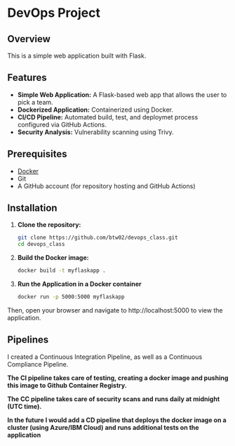 # DevOps Project

## Overview

This is a simple web application built with Flask.

## Features

- **Simple Web Application:** A Flask-based web app that allows the user to pick a team.
- **Dockerized Application:** Containerized using Docker.
- **CI/CD Pipeline:** Automated build, test, and deploymet process configured via GitHub Actions.
- **Security Analysis:** Vulnerability scanning using Trivy.

## Prerequisites

- [Docker](https://docs.docker.com/get-docker/)
- Git
- A GitHub account (for repository hosting and GitHub Actions)

## Installation

1. **Clone the repository:**

   ```bash
   git clone https://github.com/btw02/devops_class.git
   cd devops_class
   ```

2. **Build the Docker image:**

   ```bash
   docker build -t myflaskapp .
   ```

3. **Run the Application in a Docker container**

   ```bash
   docker run -p 5000:5000 myflaskapp
   ```
Then, open your browser and navigate to http://localhost:5000 to view the application.

## Pipelines
I created a Continuous Integration Pipeline, as well as a Continuous Compliance Pipeline.

**The CI pipeline takes care of testing, creating a docker image and pushing this image to Github Container Registry.**

**The CC pipeline takes care of security scans and runs daily at midnight (UTC time).**

**In the future I would add a CD pipeline that deploys the docker image on a cluster (using Azure/IBM Cloud) and runs additional tests on the application**
